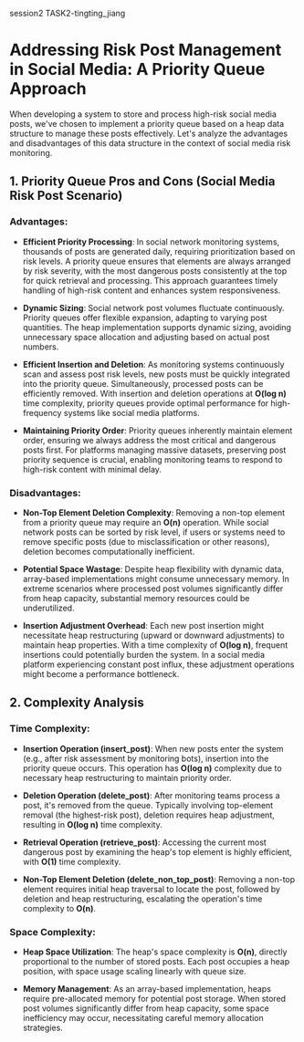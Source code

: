 session2 TASK2-tingting_jiang

# Addressing Risk Post Management in Social Media: A Priority Queue Approach

When developing a system to store and process high-risk social media posts, we've chosen to implement a priority queue based on a heap data structure to manage these posts effectively. Let's analyze the advantages and disadvantages of this data structure in the context of social media risk monitoring.

## 1. Priority Queue Pros and Cons (Social Media Risk Post Scenario)

### Advantages:
* **Efficient Priority Processing**: In social network monitoring systems, thousands of posts are generated daily, requiring prioritization based on risk levels. A priority queue ensures that elements are always arranged by risk severity, with the most dangerous posts consistently at the top for quick retrieval and processing. This approach guarantees timely handling of high-risk content and enhances system responsiveness.

* **Dynamic Sizing**: Social network post volumes fluctuate continuously. Priority queues offer flexible expansion, adapting to varying post quantities. The heap implementation supports dynamic sizing, avoiding unnecessary space allocation and adjusting based on actual post numbers.

* **Efficient Insertion and Deletion**: As monitoring systems continuously scan and assess post risk levels, new posts must be quickly integrated into the priority queue. Simultaneously, processed posts can be efficiently removed. With insertion and deletion operations at **O(log n)** time complexity, priority queues provide optimal performance for high-frequency systems like social media platforms.

* **Maintaining Priority Order**: Priority queues inherently maintain element order, ensuring we always address the most critical and dangerous posts first. For platforms managing massive datasets, preserving post priority sequence is crucial, enabling monitoring teams to respond to high-risk content with minimal delay.

### Disadvantages:
* **Non-Top Element Deletion Complexity**: Removing a non-top element from a priority queue may require an **O(n)** operation. While social network posts can be sorted by risk level, if users or systems need to remove specific posts (due to misclassification or other reasons), deletion becomes computationally inefficient.

* **Potential Space Wastage**: Despite heap flexibility with dynamic data, array-based implementations might consume unnecessary memory. In extreme scenarios where processed post volumes significantly differ from heap capacity, substantial memory resources could be underutilized.

* **Insertion Adjustment Overhead**: Each new post insertion might necessitate heap restructuring (upward or downward adjustments) to maintain heap properties. With a time complexity of **O(log n)**, frequent insertions could potentially burden the system. In a social media platform experiencing constant post influx, these adjustment operations might become a performance bottleneck.

## 2. Complexity Analysis

### Time Complexity:
* **Insertion Operation (insert_post)**: When new posts enter the system (e.g., after risk assessment by monitoring bots), insertion into the priority queue occurs. This operation has **O(log n)** complexity due to necessary heap restructuring to maintain priority order.

* **Deletion Operation (delete_post)**: After monitoring teams process a post, it's removed from the queue. Typically involving top-element removal (the highest-risk post), deletion requires heap adjustment, resulting in **O(log n)** time complexity.

* **Retrieval Operation (retrieve_post)**: Accessing the current most dangerous post by examining the heap's top element is highly efficient, with **O(1)** time complexity.

* **Non-Top Element Deletion (delete_non_top_post)**: Removing a non-top element requires initial heap traversal to locate the post, followed by deletion and heap restructuring, escalating the operation's time complexity to **O(n)**.

### Space Complexity:
* **Heap Space Utilization**: The heap's space complexity is **O(n)**, directly proportional to the number of stored posts. Each post occupies a heap position, with space usage scaling linearly with queue size.

* **Memory Management**: As an array-based implementation, heaps require pre-allocated memory for potential post storage. When stored post volumes significantly differ from heap capacity, some space inefficiency may occur, necessitating careful memory allocation strategies.



